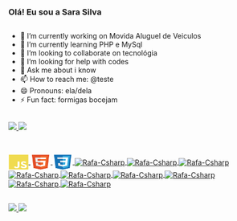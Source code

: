### Olá! Eu sou a Sara Silva

##

- 🔭 I’m currently working on Movida Aluguel de Veiculos 
- 🌱 I’m currently learning PHP e MySql  
- 👯 I’m looking to collaborate on tecnológia
- 🤔 I’m looking for help with codes
- 💬 Ask me about i know
- 📫 How to reach me: @teste
- 😄 Pronouns: ela/dela
- ⚡ Fun fact: formigas bocejam

##

 <div>
   <a href= "https://github.com/Ssds2006">
   <img height="180em" src="https://github-readme-stats.vercel.app/api?username=anuraghazra&show_icons=true&theme=radical" >
  <img height="180em" src="https://github-readme-stats.vercel.app/api/top-langs/?username=anuraghazra&layout=compact&theme=radical" >
 </div>

##

<div style="display: inline_block"><br>
  <img align="center" alt="Rafa-Js" height="30" width="40" src="https://raw.githubusercontent.com/devicons/devicon/master/icons/javascript/javascript-plain.svg">
  <img align="center" alt="Rafa-HTML" height="30" width="40" src="https://raw.githubusercontent.com/devicons/devicon/master/icons/html5/html5-original.svg">
  <img align="center" alt="Rafa-CSS" height="30" width="40" src="https://raw.githubusercontent.com/devicons/devicon/master/icons/css3/css3-original.svg">
 <img align="center" alt="Rafa-Csharp" height="30" width="40"  src="https://cdn.jsdelivr.net/gh/devicons/devicon/icons/docker/docker-original-wordmark.svg" />      
<img align="center" alt="Rafa-Csharp" height="30" width="40" src="https://cdn.jsdelivr.net/gh/devicons/devicon/icons/gitlab/gitlab-original-wordmark.svg" />
 <img align="center" alt="Rafa-Csharp" height="30" width="40" src="https://cdn.jsdelivr.net/gh/devicons/devicon/icons/jenkins/jenkins-original.svg" />
 <img align="center" alt="Rafa-Csharp" height="30" width="40" src="https://cdn.jsdelivr.net/gh/devicons/devicon/icons/jira/jira-original-wordmark.svg" />
<img align="center" alt="Rafa-Csharp" height="30" width="40" src="https://cdn.jsdelivr.net/gh/devicons/devicon/icons/linux/linux-original.svg" />
<img align="center" alt="Rafa-Csharp" height="30" width="40" src="https://cdn.jsdelivr.net/gh/devicons/devicon/icons/mysql/mysql-original-wordmark.svg" />
<img align="center" alt="Rafa-Csharp" height="30" width="40" src="https://cdn.jsdelivr.net/gh/devicons/devicon/icons/php/php-original.svg" />
<img align="center" alt="Rafa-Csharp" height="30" width="40" src="https://cdn.jsdelivr.net/gh/devicons/devicon/icons/vscode/vscode-original-wordmark.svg" />
<img align="center" alt="Rafa-Csharp" height="30" width="40" src="https://cdn.jsdelivr.net/gh/devicons/devicon/icons/windows8/windows8-original.svg" />  
</div>

##

<div>
  <a href= "https://www.linkedin.com/in/sara-santos-a97565176/">
    <img src="https://img.shields.io/badge/LinkedIn-0077B5?style=for-the-badge&logo=linkedin&logoColor=white">
  </a>
  <a href="">
    <img src="https://img.shields.io/badge/Gmail-D14836?style=for-the-badge&logo=gmail&logoColor=white">
  </a>
</div>
<!--
![Snake animation](https://github.com/Ssds2006/Ssds2006/blob/output/github-contribuion-grid-snake.svg)
-->
